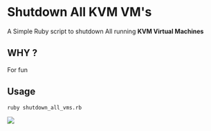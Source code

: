 # Shutdown All KVM VM's

A Simple Ruby script to shutdown All running **KVM Virtual Machines**



## WHY ?

For fun

## Usage

```bash
ruby shutdown_all_vms.rb
```



![](https://i.imgur.com/5gl2VGt.png)



